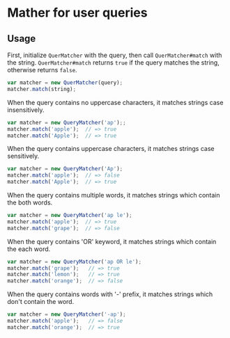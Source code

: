 # Mather for user queries



## Usage

First, initialize `QuerMatcher` with the query, then call `QuerMatcher#match` with the string.
`QuerMatcher#match` returns `true` if the query matches the string, otherwise returns `false`.

```javascript
var matcher = new QuerMatcher(query);
matcher.match(string);
```

When the query contains no uppercase characters, it matches strings case insensitively.

```javascript
var matcher = new QueryMatcher('ap');;
matcher.match('apple');  // => true
matcher.match('Apple');  // => true
```

When the query contains uppercase characters, it matches strings case sensitively.

```javascript
var matcher = new QueryMatcher('Ap');
matcher.match('apple');  // => false
matcher.match('Apple');  // => true
```

When the query contains multiple words, it matches strings which contain the both words.

```javascript
var matcher = new QueryMatcher('ap le');
matcher.match('apple');  // => true
matcher.match('grape');  // => false
```

When the query contains 'OR' keyword, it matches strings which contain the each word.

```javascript
var matcher = new QueryMatcher('ap OR le');
matcher.match('grape');   // => true
matcher.match('lemon');   // => true
matcher.match('orange');  // => false
```

When the query contains words with '-' prefix, it matches strings which don't contain the word.

```javascript
var matcher = new QueryMatcher('-ap');
matcher.match('apple');   // => false
matcher.match('orange');  // => true
```
